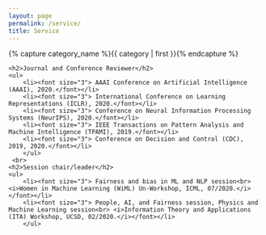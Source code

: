```yaml
---
layout: page
permalink: /service/
title: Service
---
```

<div>
    {% capture category_name %}{{ category | first }}{% endcapture %}
    <div id="#{{ category_name | slugize }}"></div>
    <p></p>
    
    <h2>Journal and Conference Reviewer</h2>
    <ul>
        <li><font size="3"> AAAI Conference on Artificial Intelligence (AAAI), 2020.</font></li>
        <li><font size="3"> International Conference on Learning Representations (ICLR), 2020.</font></li>
        <li><font size="3"> Conference on Neural Information Processing Systems (NeurIPS), 2020.</font></li>
        <li><font size="3"> IEEE Transactions on Pattern Analysis and Machine Intelligence (TPAMI), 2019.</font></li>
        <li><font size="3"> Conference on Decision and Control (CDC), 2019, 2020.</font></li>
        </ul>
     <br>
    <h2>Session chair/leader</h2>
    <ul>
    	<li><font size="3"> Fairness and bias in ML and NLP session<br> <i>Women in Machine Learning (WiML) Un-Workshop, ICML, 07/2020.</i></font></li>
    	<li><font size="3"> People, AI, and Fairness session, Physics and Machine Learning session<br> <i>Information Theory and Applications (ITA) Workshop, UCSD, 02/2020.</i></font></li>
        </ul>


  </div>

